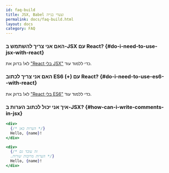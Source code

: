 ```yaml
---
id: faq-build
title: JSX, Babel וצעדי בנייה
permalink: docs/faq-build.html
layout: docs
category: FAQ
---
```


### האם אני צריך להשתמש ב-JSX עם React? {#do-i-need-to-use-jsx-with-react}

לא! בדוק את ["React בלי JSX"](/docs/react-without-jsx.html) כדי ללמוד עוד.

### האם אני צריך לכתוב ES6 (+) עם React? {#do-i-need-to-use-es6--with-react}

לא! בדוק את ["React בלי ES6"](/docs/react-without-es6.html) כדי ללמוד עוד.

### איך אני יכול לכתוב הערות ב-JSX? {#how-can-i-write-comments-in-jsx}

```jsx
<div>
  {/* הערות כאן */}
  Hello, {name}!
</div>
```

```jsx
<div>
  {/* זה עובד גם
  .הערות מרובות שורות */}
  Hello, {name}! 
</div>
```
